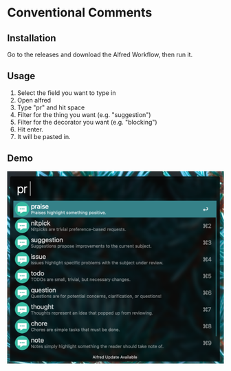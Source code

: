 # Conventional Comments

## Installation

Go to the releases and download the Alfred Workflow, then run it.

## Usage

1. Select the field you want to type in
2. Open alfred
3. Type "pr" and hit space
4. Filter for the thing you want (e.g. "suggestion")
5. Filter for the decorator you want (e.g. "blocking")
6. Hit enter.
7. It will be pasted in.

## Demo

![](https://raw.githubusercontent.com/scottgreenup/alfred-conventional-comments/main/docs/images/conventional-comments.png)
